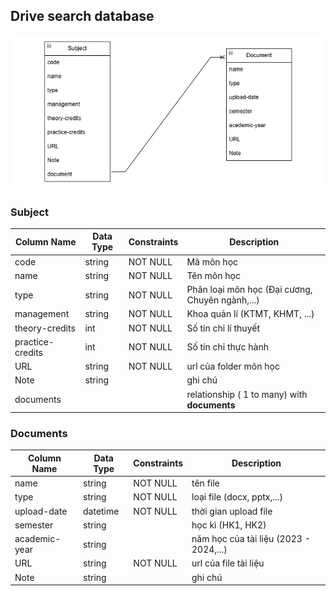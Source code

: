 ## Drive search database

![Alt text](model.png)

### Subject
| Column Name  | Data Type   | Constraints    |  Description  |
|--------------|-------------|----------------|---------------|
| code         | string      | NOT NULL       |  Mã môn học
| name         | string      | NOT NULL       |  Tên môn học
| type         | string      | NOT NULL       |  Phân loại môn học (Đại cương, Chuyên ngành,...)|
| management   | string      | NOT NULL       | Khoa quản lí (KTMT, KHMT, ...)  |
|theory-credits| int         | NOT NULL       | Số tín chỉ lí thuyết |
|practice-credits| int       | NOT NULL       | Số tín chỉ thực hành |
| URL          | string      | NOT NULL       | url của folder môn học |
| Note         | string      |                | ghi chú       |
| documents    |             |                | relationship ( 1 to many) with **documents** |

### Documents
| Column Name  | Data Type   | Constraints    |  Description  |
|--------------|-------------|----------------|---------------|
| name         | string      | NOT NULL       | tên file      |
| type         | string      | NOT NULL       | loại file (docx, pptx,...)|
| upload-date  | datetime    | NOT NULL       | thời gian upload file |
| semester     | string      |                | học kì (HK1, HK2)|
| academic-year| string      |                | năm học của tài liệu (2023 - 2024,...)|
| URL          | string      | NOT NULL       | url của file tài liệu |
| Note         | string      |                | ghi chú       |
